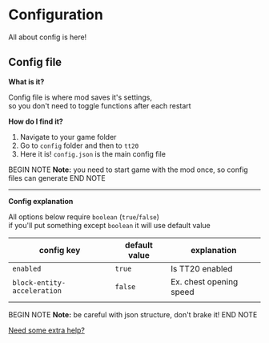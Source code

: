# Configuration

All about config is here!

## Config file

**What is it?**

Config file is where mod saves it's settings,\
so you don't need to toggle functions after each restart

**How do I find it?**

1. Navigate to your game folder
2. Go to `config` folder and then to `tt20`
3. Here it is! `config.json` is the main config file

BEGIN NOTE
**Note:** you need to start game with the mod once, so config files can generate
END NOTE

---

**Config explanation**

All options below require `boolean` (`true`/`false`)\
if you'll put something except `boolean` it will use default value

| config key                  | default value | explanation             |
|-----------------------------|---------------|-------------------------|
| `enabled`                   | `true`        | Is TT20 enabled         |
| `block-entity-acceleration` | `false`       | Ex. chest opening speed |
|                             |               |                         |

BEGIN NOTE
**Note:** be careful with json structure, don't brake it!
END NOTE

[Need some extra help?](https://discord.gg/7uYhxN7cFj)
